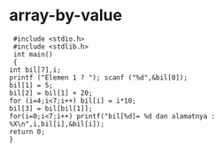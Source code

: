 # array-by-value


     #include <stdio.h>
     #include <stdlib.h>
     int main()
     {
    int bil[7],i;
    printf ("Elemen 1 ? "); scanf ("%d",&bil[0]);
    bil[1] = 5;
    bil[2] = bil[1] + 20;
    for (i=4;i<7;i++) bil[i] = i*10;
    bil[3] = bil[bil[1]];
    for(i=0;i<7;i++) printf("bil[%d]= %d dan alamatnya : %X\n",i,bil[i],&bil[i]);
    return 0;
    }
